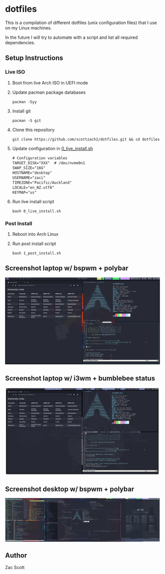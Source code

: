 # dotfiles

This is a compilation of different dotfiles (unix configuration files) that I
use on my Linux machines.

In the future I will try to automate with a script and list all required dependencies.

## Setup Instructions

### Live ISO

1. Boot from live Arch ISO in UEFI mode
2. Update pacman package databases

   ```shell
   pacman -Syy
   ```

3. Install git

   ```shell
   pacman -S git
   ```

4. Clone this repository

   ```shell
   git clone https://github.com/scottzach1/dotfiles.git && cd dotfiles
   ```

5. Update configuration in [0_live_install.sh](0_live_install.sh)

   ```shell
   # Configuration variables
   TARGET_DISK="XXX"  # /dev/nvme0n1
   SWAP_SIZE="16G"
   HOSTNAME="desktop"
   USERNAME="zaci"
   TIMEZONE="Pacific/Auckland"
   LOCALE="en_NZ.utf8"
   KEYMAP="us"
   ```

6. Run live install script

   ```shell
   bash 0_live_install.sh
   ```

### Post Install

1. Reboot into Arch Linux
2. Run post install script

   ```shell
   bash 1_post_install.sh
   ```

## Screenshot laptop w/ bspwm + polybar

<p align="center">
<img src="https://raw.githubusercontent.com/scottzach1/dotfiles/master/screenshots/laptop-bspwm.png">
</p>

## Screenshot laptop w/ i3wm + bumblebee status

<p align="center">
<img src="https://raw.githubusercontent.com/scottzach1/dotfiles/master/screenshots/laptop-i3wm.png">
</p>

## Screenshot desktop w/ bspwm + polybar

<p align="center">
<img src="https://raw.githubusercontent.com/scottzach1/dotfiles/master/screenshots/desktop-bspwm.png">
</p>

## Author

Zac Scott
